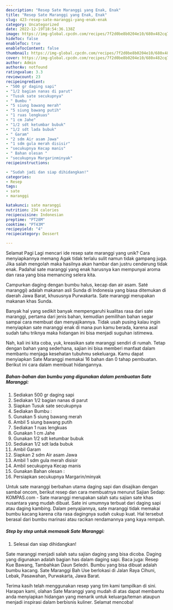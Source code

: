 ```yaml
---
description: "Resep Sate Maranggi yang Enak, Enak"
title: "Resep Sate Maranggi yang Enak, Enak"
slug: 423-resep-sate-maranggi-yang-enak-enak
category: Uncategorized
date: 2022-12-19T18:54:36.138Z
image: https://img-global.cpcdn.com/recipes/7f2d0be8b0204e10/680x482cq70/sate-maranggi-foto-resep-utama.jpg
hideToc: false
enableToc: true
enableTocContent: false
thumbnail: https://img-global.cpcdn.com/recipes/7f2d0be8b0204e10/680x482cq70/sate-maranggi-foto-resep-utama.jpg
cover: https://img-global.cpcdn.com/recipes/7f2d0be8b0204e10/680x482cq70/sate-maranggi-foto-resep-utama.jpg
author: Admin
authorAv: notfound
ratingvalue: 3.3
reviewcount: 23
recipeingredient:
- "500 gr daging sapi"
- "1/2 bagian nanas di parut"
- "Tusuk sate secukupnya"
- " Bumbu "
- "5 siung bawang merah"
- "5 siung bawang putih"
- "1 ruas lengkuas"
- "1 cm Jahe"
- "1/2 sdt ketumbar bubuk"
- "1/2 sdt lada bubuk"
- " Garam"
- "2 sdm Air asam Jawa"
- "1 sdm gula merah disisir"
- "secukupnya Kecap manis"
- " Bahan olesan "
- "secukupnya Margarinminyak"
recipeinstructions:

- "Sudah jadi dan siap dihidangkan!"
categories:
- Resep
tags:
- sate
- maranggi

katakunci: sate maranggi 
nutrition: 234 calories
recipecuisine: Indonesian
preptime: "PT28M"
cooktime: "PT43M"
recipeyield: "4"
recipecategory: Dessert

---
```



Selamat Pagi Lagi mencari ide resep sate maranggi yang unik? Cara menyiapkannya memang Agak tidak terlalu sulit namun tidak gampang juga. Jika salah mengolah maka hasilnya akan hambar dan justru cenderung tidak enak. Padahal sate maranggi yang enak harusnya kan mempunyai aroma dan rasa yang bisa memancing selera kita.


Campurkan daging dengan bumbu halus, kecap dan air asam. Saté maranggi) adalah makanan asli Sunda di Indonesia yang biasa ditemukan di daerah Jawa Barat, khususnya Purwakarta. Sate maranggi merupakan makanan khas Sunda.

Banyak hal yang sedikit banyak mempengaruhi kualitas rasa dari sate maranggi, pertama dari jenis bahan, kemudian pemilihan bahan segar sampai cara membuat dan menyajikannya. Tidak usah pusing kalau ingin menyiapkan sate maranggi enak di mana pun kamu berada, karena asal sudah tahu triknya maka hidangan ini bisa menjadi suguhan istimewa.


Nah, kali ini kita coba, yuk, kreasikan sate maranggi sendiri di rumah. Tetap dengan bahan yang sederhana, sajian ini bisa memberi manfaat dalam membantu menjaga kesehatan tubuhmu sekeluarga. Kamu dapat menyiapkan Sate Maranggi memakai 16 bahan dan 0 tahap pembuatan. Berikut ini cara dalam membuat hidangannya.

<!--inarticleads1-->

##### Bahan-bahan dan bumbu yang digunakan dalam pembuatan Sate Maranggi:

1. Sediakan 500 gr daging sapi
1. Sediakan 1/2 bagian nanas di parut
1. Siapkan Tusuk sate secukupnya
1. Sediakan  Bumbu :
1. Gunakan 5 siung bawang merah
1. Ambil 5 siung bawang putih
1. Sediakan 1 ruas lengkuas
1. Gunakan 1 cm Jahe
1. Gunakan 1/2 sdt ketumbar bubuk
1. Sediakan 1/2 sdt lada bubuk
1. Ambil  Garam
1. Siapkan 2 sdm Air asam Jawa
1. Ambil 1 sdm gula merah disisir
1. Ambil secukupnya Kecap manis
1. Gunakan  Bahan olesan :
1. Persiapkan secukupnya Margarin/minyak


Untuk sate maranggi berbahan utama daging sapi dan disajikan dengan sambal oncom, berikut resep dan cara membuatnya menurut Sajian Sedap: KOMPAS.com - Sate maranggi merupakan salah satu sajian sate khas nusantara yang mudah dibuat. Sate ini umumnya terbuat dari daging sapi atau daging kambing. Dalam penyajiannya, sate maranggi tidak memakai bumbu kacang karena cita rasa dagingnya sudah cukup kuat. Hal tersebut berasal dari bumbu marinasi atau racikan rendamannya yang kaya rempah. 

<!--inarticleads2-->

##### Step by step untuk memasak Sate Maranggi:


1. Selesai dan siap dihidangkan!

Sate maranggi menjadi salah satu sajian daging yang bisa dicoba. Daging yang digunakan adalah bagian has dalam daging sapi. Baca juga: Resep Kue Bawang, Tambahkan Daun Seledri. Bumbu yang bisa dibuat adalah bumbu kacang. Sate Maranggi Bah Use berlokasi di Jalan Raya Cihuni, Lebak, Pasawahan, Purwakarta, Jawa Barat. 

Terima kasih telah menggunakan resep yang tim kami tampilkan di sini. Harapan kami, olahan Sate Maranggi yang mudah di atas dapat membantu anda menyiapkan hidangan yang menarik untuk keluarga/teman ataupun menjadi inspirasi dalam berbisnis kuliner. Selamat mencoba!
